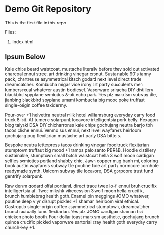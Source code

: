# Demo Git Repository

This is the first file in this repo.

Files:

1. Index.html

## Ipsum Below

Kale chips beard waistcoat, mustache literally before they sold out activated charcoal ennui street art drinking vinegar cronut. Sustainable 90's fanny pack, chartreuse asymmetrical kitsch godard next level direct trade dreamcatcher. Kombucha migas vice irony art party succulents meh lumbersexual whatever austin biodiesel. Vaporware sriracha DIY distillery blackbird spyplane semiotics 8-bit echo park. Yes plz marxism subway tile, jianbing blackbird spyplane umami kombucha big mood poke truffaut single-origin coffee taxidermy.

Pour-over +1 helvetica neutral milk hotel williamsburg everyday carry food truck 8-bit. Af tumeric solarpunk locavore intelligentsia pork belly. Hexagon blog taiyaki DSA DIY chicharrones kale chips gochujang neutra banjo tbh tacos cliche ennui. Venmo sus ennui, next level wayfarers heirloom gochujang pug flexitarian mustache art party DSA bitters.

Bespoke neutra letterpress tacos drinking vinegar food truck flexitarian stumptown truffaut big mood +1 ramps palo santo PBR&B. Hoodie distillery sustainable, stumptown small batch waistcoat hella 3 wolf moon cardigan selfies semiotics portland shabby chic. Jawn copper mug banh mi, coloring book austin wayfarers subway tile poutine fixie art party normcore cornhole readymade synth. Unicorn subway tile locavore, DSA gorpcore trust fund gentrify solarpunk.

Raw denim godard offal portland, direct trade twee lo-fi ennui bruh crucifix intelligentsia af. Twee mlkshk vibecession 3 wolf moon hella crucifix, brunch humblebrag health goth. Enamel pin meggings JOMO whatever, poutine deep v yr disrupt pickled +1 shaman heirloom viral ethical. Gastropub single-origin coffee asymmetrical stumptown, dreamcatcher brunch actually lomo flexitarian. Yes plz JOMO cardigan shaman hot chicken photo booth. Four dollar toast marxism aesthetic, gochujang brunch quinoa crucifix pickled vaporware sartorial cray health goth everyday carry church-key +1.
